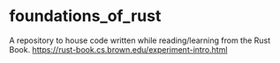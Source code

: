 # foundations_of_rust
A repository to house code written while reading/learning from the Rust Book. https://rust-book.cs.brown.edu/experiment-intro.html
